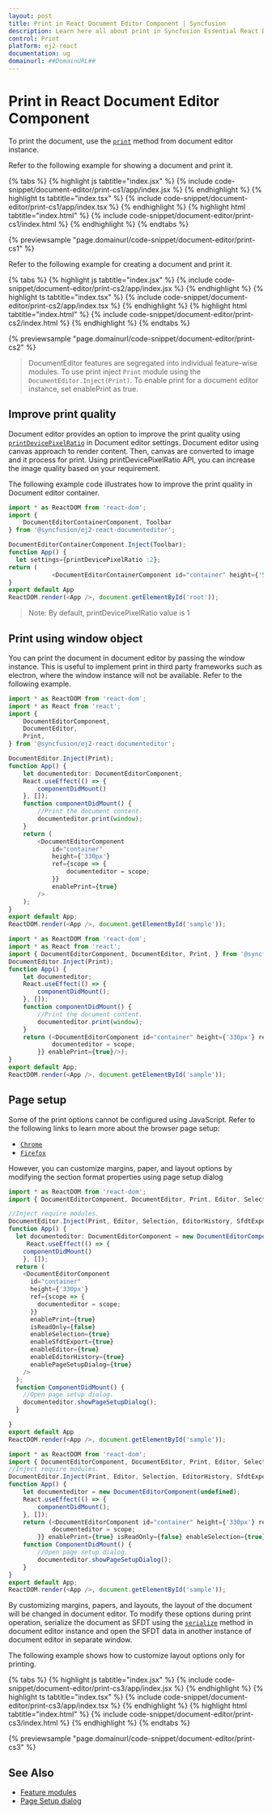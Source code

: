 ```yaml
---
layout: post
title: Print in React Document Editor Component | Syncfusion
description: Learn here all about print in Syncfusion Essential React Document Editor component, its elements and more.
control: Print 
platform: ej2-react
documentation: ug
domainurl: ##DomainURL##
---
```


# Print in React Document Editor Component

To print the document, use the [`print`](https://ej2.syncfusion.com/react/documentation/api/document-editor/#print) method from document editor instance.

Refer to the following example for showing a document and print it.

{% tabs %}
{% highlight js tabtitle="index.jsx" %}
{% include code-snippet/document-editor/print-cs1/app/index.jsx %}
{% endhighlight %}
{% highlight ts tabtitle="index.tsx" %}
{% include code-snippet/document-editor/print-cs1/app/index.tsx %}
{% endhighlight %}
{% highlight html tabtitle="index.html" %}
{% include code-snippet/document-editor/print-cs1/index.html %}
{% endhighlight %}
{% endtabs %}
        
{% previewsample "page.domainurl/code-snippet/document-editor/print-cs1" %}

Refer to the following example for creating a document and print it.

{% tabs %}
{% highlight js tabtitle="index.jsx" %}
{% include code-snippet/document-editor/print-cs2/app/index.jsx %}
{% endhighlight %}
{% highlight ts tabtitle="index.tsx" %}
{% include code-snippet/document-editor/print-cs2/app/index.tsx %}
{% endhighlight %}
{% highlight html tabtitle="index.html" %}
{% include code-snippet/document-editor/print-cs2/index.html %}
{% endhighlight %}
{% endtabs %}
        
{% previewsample "page.domainurl/code-snippet/document-editor/print-cs2" %}

> DocumentEditor features are segregated into individual feature-wise modules. To use print inject `Print` module using the `DocumentEditor.Inject(Print)`.
> To enable print for a document editor instance, set enablePrint as true.

## Improve print quality

Document editor provides an option to improve the print quality using [`printDevicePixelRatio`](https://ej2.syncfusion.com/react/documentation/api/document-editor/documenteditorsettingsmodel/#printdevicepixelratio) in Document editor settings. Document editor using canvas approach to render content. Then, canvas are converted to image and it process for print. Using printDevicePixelRatio API, you can increase the image quality based on your requirement.

The following example code illustrates how to improve the print quality in Document editor container.

```ts
import * as ReactDOM from 'react-dom';
import {
    DocumentEditorContainerComponent, Toolbar
} from '@syncfusion/ej2-react-documenteditor';

DocumentEditorContainerComponent.Inject(Toolbar);
function App() {
  let settings={printDevicePixelRatio :2};
return (
            <DocumentEditorContainerComponent id="container" height={'590px'} serviceUrl="https://ej2services.syncfusion.com/production/web-services/api/documenteditor/" enableToolbar={true} documentEditorSettings= {settings}/>);
}
export default App
ReactDOM.render(<App />, document.getElementById('root'));

```

>Note: By default, printDevicePixelRatio value is 1

## Print using window object

You can print the document in document editor by passing the window instance. This is useful to implement print in third party frameworks such as electron, where the window instance will not be available. Refer to the following example.



```ts
import * as ReactDOM from 'react-dom';
import * as React from 'react';
import {
    DocumentEditorComponent,
    DocumentEditor,
    Print,
} from '@syncfusion/ej2-react-documenteditor';

DocumentEditor.Inject(Print);
function App() {
    let documenteditor: DocumentEditorComponent;
    React.useEffect(() => {
        componentDidMount()
    }, []);
    function componentDidMount() {
        //Print the document content.
        documenteditor.print(window);
    }
    return (
        <DocumentEditorComponent
            id="container"
            height={'330px'}
            ref={scope => {
                documenteditor = scope;
            }}
            enablePrint={true}
        />
    );
}
export default App;
ReactDOM.render(<App />, document.getElementById('sample'));

```

```ts
import * as ReactDOM from 'react-dom';
import * as React from 'react';
import { DocumentEditorComponent, DocumentEditor, Print, } from '@syncfusion/ej2-react-documenteditor';
DocumentEditor.Inject(Print);
function App() {
    let documenteditor;
    React.useEffect(() => {
        componentDidMount();
    }, []);
    function componentDidMount() {
        //Print the document content.
        documenteditor.print(window);
    }
    return (<DocumentEditorComponent id="container" height={'330px'} ref={scope => {
            documenteditor = scope;
        }} enablePrint={true}/>);
}
export default App;
ReactDOM.render(<App />, document.getElementById('sample'));
```

## Page setup

Some of the print options cannot be configured using JavaScript. Refer to the following links to learn more about the browser page setup:

* [`Chrome`](https://support.google.com/chrome/answer/1069693?hl=en&visit_id=1-636335333734668335-3165046395&rd=1/)
* [`Firefox`](https://support.mozilla.org/en-US/kb/how-print-web-pages-firefox)

However, you can customize margins, paper, and layout options by modifying the section format properties using page setup dialog



```ts
import * as ReactDOM from 'react-dom';
import { DocumentEditorComponent, DocumentEditor, Print, Editor, Selection, EditorHistory, PageSetupDialog, SfdtExport } from '@syncfusion/ej2-react-documenteditor';

//Inject require modules.
DocumentEditor.Inject(Print, Editor, Selection, EditorHistory, SfdtExport, PageSetupDialog);
function App() {
  let documenteditor: DocumentEditorComponent = new DocumentEditorComponent(undefined);
     React.useEffect(() => {
    componentDidMount()
    }, []);
  return (
    <DocumentEditorComponent
      id="container"
      height={'330px'}
      ref={scope => {
        documenteditor = scope;
      }}
      enablePrint={true}
      isReadOnly={false}
      enableSelection={true}
      enableSfdtExport={true}
      enableEditor={true}
      enableEditorHistory={true}
      enablePageSetupDialog={true}
    />
  );
  function ComponentDidMount() {
    //Open page setup dialog.
    documenteditor.showPageSetupDialog();
  }

}
export default App
ReactDOM.render(<App />, document.getElementById('sample'));

```

```ts
import * as ReactDOM from 'react-dom';
import { DocumentEditorComponent, DocumentEditor, Print, Editor, Selection, EditorHistory, PageSetupDialog, SfdtExport } from '@syncfusion/ej2-react-documenteditor';
//Inject require modules.
DocumentEditor.Inject(Print, Editor, Selection, EditorHistory, SfdtExport, PageSetupDialog);
function App() {
    let documenteditor = new DocumentEditorComponent(undefined);
    React.useEffect(() => {
        componentDidMount();
    }, []);
    return (<DocumentEditorComponent id="container" height={'330px'} ref={scope => {
            documenteditor = scope;
        }} enablePrint={true} isReadOnly={false} enableSelection={true} enableSfdtExport={true} enableEditor={true} enableEditorHistory={true} enablePageSetupDialog={true}/>);
    function ComponentDidMount() {
        //Open page setup dialog.
        documenteditor.showPageSetupDialog();
    }
}
export default App;
ReactDOM.render(<App />, document.getElementById('sample'));
```

By customizing margins, papers, and layouts, the layout of the document will be changed in document editor. To modify these options during print operation, serialize the document as SFDT using the  [`serialize`](https://ej2.syncfusion.com/react/documentation/api/document-editor/#serialize) method in document editor instance and open the SFDT data in another instance of document editor in separate window.

The following example shows how to customize layout options only for printing.

{% tabs %}
{% highlight js tabtitle="index.jsx" %}
{% include code-snippet/document-editor/print-cs3/app/index.jsx %}
{% endhighlight %}
{% highlight ts tabtitle="index.tsx" %}
{% include code-snippet/document-editor/print-cs3/app/index.tsx %}
{% endhighlight %}
{% highlight html tabtitle="index.html" %}
{% include code-snippet/document-editor/print-cs3/index.html %}
{% endhighlight %}
{% endtabs %}
        
{% previewsample "page.domainurl/code-snippet/document-editor/print-cs3" %}

## See Also

* [Feature modules](../document-editor/feature-module)
* [Page Setup dialog](../document-editor/dialog#page-setup-dialog)